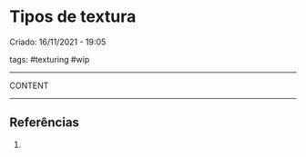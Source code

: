 # Tipos de textura
Criado: 16/11/2021 - 19:05

tags: #texturing #wip 

---

CONTENT

---
## Referências
1.